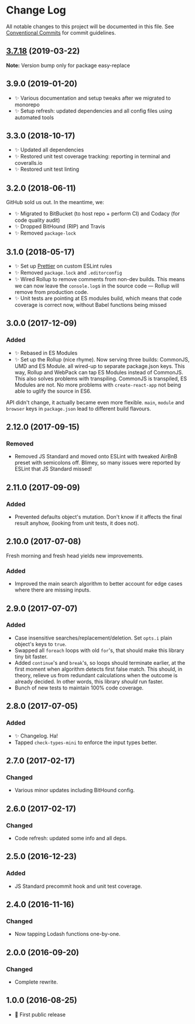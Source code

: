 # Change Log

All notable changes to this project will be documented in this file.
See [Conventional Commits](https://conventionalcommits.org) for commit guidelines.

## [3.7.18](https://gitlab.com/codsen/codsen/compare/easy-replace@3.7.13...easy-replace@3.7.18) (2019-03-22)

**Note:** Version bump only for package easy-replace





## 3.9.0 (2019-01-20)

- ✨ Various documentation and setup tweaks after we migrated to monorepo
- ✨ Setup refresh: updated dependencies and all config files using automated tools

## 3.3.0 (2018-10-17)

- ✨ Updated all dependencies
- ✨ Restored unit test coverage tracking: reporting in terminal and coveralls.io
- ✨ Restored unit test linting

## 3.2.0 (2018-06-11)

GitHub sold us out. In the meantime, we:

- ✨ Migrated to BitBucket (to host repo + perform CI) and Codacy (for code quality audit)
- ✨ Dropped BitHound (RIP) and Travis
- ✨ Removed `package-lock`

## 3.1.0 (2018-05-17)

- ✨ Set up [Prettier](https://prettier.io) on custom ESLint rules
- ✨ Removed `package.lock` and `.editorconfig`
- ✨ Wired Rollup to remove comments from non-dev builds. This means we can now leave the `console.log`s in the source code — Rollup will remove from production code.
- ✨ Unit tests are pointing at ES modules build, which means that code coverage is correct now, without Babel functions being missed

## 3.0.0 (2017-12-09)

### Added

- ✨ Rebased in ES Modules
- ✨ Set up the Rollup (nice rhyme). Now serving three builds: CommonJS, UMD and ES Module. all wired-up to separate package.json keys. This way, Rollup and WebPack can tap ES Modules instead of CommonJS. This also solves problems with transpiling. CommonJS is transpiled, ES Modules are not. No more problems with `create-react-app` not being able to uglify the source in ES6.

API didn't change, it actually became even more flexible. `main`, `module` and `browser` keys in `package.json` lead to different build flavours.

## 2.12.0 (2017-09-15)

### Removed

- Removed JS Standard and moved onto ESLint with tweaked AirBnB preset with semicolons off. Blimey, so many issues were reported by ESLint that JS Standard missed!

## 2.11.0 (2017-09-09)

### Added

- Prevented defaults object's mutation. Don't know if it affects the final result anyhow, (looking from unit tests, it does not).

## 2.10.0 (2017-07-08)

Fresh morning and fresh head yields new improvements.

### Added

- Improved the main search algorithm to better account for edge cases where there are missing inputs.

## 2.9.0 (2017-07-07)

### Added

- Case insensitive searches/replacement/deletion. Set `opts.i` plain object's keys to `true`.
- Swapped all `foreach` loops with old `for`'s, that should make this library tiny bit faster.
- Added `continue`'s and `break`'s, so loops should terminate earlier, at the first moment when algorithm detects first false match. This should, in theory, relieve us from redundant calculations when the outcome is already decided. In other words, this library _should_ run faster.
- Bunch of new tests to maintain 100% code coverage.

## 2.8.0 (2017-07-05)

### Added

- ✨ Changelog. Ha!
- Tapped `check-types-mini` to enforce the input types better.

## 2.7.0 (2017-02-17)

### Changed

- Various minor updates including BitHound config.

## 2.6.0 (2017-02-17)

### Changed

- Code refresh: updated some info and all deps.

## 2.5.0 (2016-12-23)

### Added

- JS Standard precommit hook and unit test coverage.

## 2.4.0 (2016-11-16)

### Changed

- Now tapping Lodash functions one-by-one.

## 2.0.0 (2016-09-20)

### Changed

- Complete rewrite.

## 1.0.0 (2016-08-25)

- 🌟 First public release

